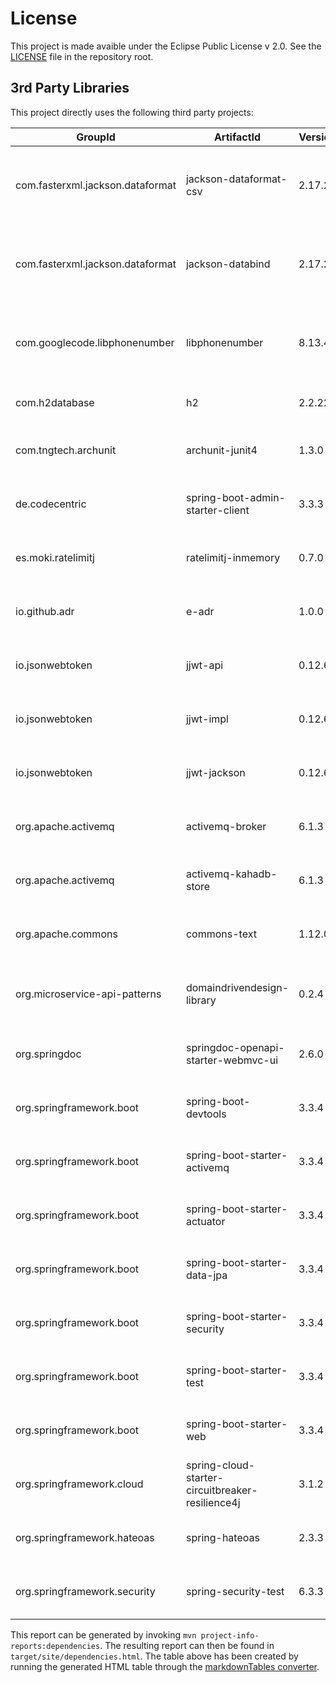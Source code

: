 # License

This project is made avaible under the Eclipse Public License v 2.0. See the [LICENSE](../LICENSE.md) file in the repository root.

## 3rd Party Libraries

This project directly uses the following third party projects:

| GroupId                          | ArtifactId                                       | Version | Type | License                                  | Optional |
|----------------------------------|--------------------------------------------------|---------|------|------------------------------------------|----------|
| com.fasterxml.jackson.dataformat | jackson-dataformat-csv                           | 2.17.2  | jar  | The Apache Software License, Version 2.0 | No       |
| com.fasterxml.jackson.dataformat | jackson-databind                                 | 2.17.2  | jar  | The Apache Software License, Version 2.0 | No       |
| com.googlecode.libphonenumber    | libphonenumber                                   | 8.13.47 | jar  | The Apache Software License, Version 2.0 | No       |
| com.h2database                   | h2                                               | 2.2.224 | jar  | MPL 2.0 or EPL 1.0                       | No       |
| com.tngtech.archunit             | archunit-junit4                                  | 1.3.0   | jar  | Apache License, Version 2.0              | No       |
| de.codecentric                   | spring-boot-admin-starter-client                 | 3.3.3   | jar  | Apache License, Version 2.0              | No       |
| es.moki.ratelimitj               | ratelimitj-inmemory                              | 0.7.0   | jar  | Apache License Version 2.0               | No       |
| io.github.adr                    | e-adr                                            | 1.0.0   | jar  | Eclipse Public License - v 2.0           | No       |
| io.jsonwebtoken                  | jjwt-api                                         | 0.12.6  | jar  | Apache License, Version 2.0              | No       |
| io.jsonwebtoken                  | jjwt-impl                                        | 0.12.6  | jar  | Apache License, Version 2.0              | No       |
| io.jsonwebtoken                  | jjwt-jackson                                     | 0.12.6  | jar  | Apache License, Version 2.0              | No       |
| org.apache.activemq              | activemq-broker                                  | 6.1.3   | jar  | Apache License, Version 2.0              | No       |
| org.apache.activemq              | activemq-kahadb-store                            | 6.1.3   | jar  | Apache License, Version 2.0              | No       |
| org.apache.commons               | commons-text                                     | 1.12.0  | jar  | Apache License, Version 2.0              | No       |
| org.microservice-api-patterns    | domaindrivendesign-library                       | 0.2.4   | jar  | Eclipse Public License, Version 2.0      | No       |
| org.springdoc                    | springdoc-openapi-starter-webmvc-ui              | 2.6.0   | jar  | Apache License, Version 2.0              | No       |
| org.springframework.boot         | spring-boot-devtools                             | 3.3.4   | jar  | Apache License, Version 2.0              | Yes      |
| org.springframework.boot         | spring-boot-starter-activemq                     | 3.3.4   | jar  | Apache License, Version 2.0              | No       |
| org.springframework.boot         | spring-boot-starter-actuator                     | 3.3.4   | jar  | Apache License, Version 2.0              | No       |
| org.springframework.boot         | spring-boot-starter-data-jpa                     | 3.3.4   | jar  | Apache License, Version 2.0              | No       |
| org.springframework.boot         | spring-boot-starter-security                     | 3.3.4   | jar  | Apache License, Version 2.0              | No       |
| org.springframework.boot         | spring-boot-starter-test                         | 3.3.4   | jar  | Apache License, Version 2.0              | No       |
| org.springframework.boot         | spring-boot-starter-web                          | 3.3.4   | jar  | Apache License, Version 2.0              | No       |
| org.springframework.cloud        | spring-cloud-starter-circuitbreaker-resilience4j | 3.1.2   | jar  | Apache License, Version 2.0              | No       |
| org.springframework.hateoas      | spring-hateoas                                   | 2.3.3   | jar  | Apache License, Version 2.0              | No       |
| org.springframework.security     | spring-security-test                             | 6.3.3   | jar  | Apache License, Version 2.0              | No       |


This report can be generated by invoking `mvn project-info-reports:dependencies`. The resulting report can then be found in `target/site/dependencies.html`. The table above has been created by running the generated HTML table through the [markdownTables converter](https://jmalarcon.github.io/markdowntables/).